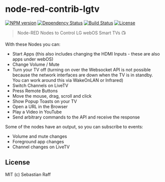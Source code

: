 # node-red-contrib-lgtv

[![NPM version](https://badge.fury.io/js/node-red-contrib-lgtv.svg)](http://badge.fury.io/js/node-red-contrib-lgtv)
[![Dependency Status](https://img.shields.io/gemnasium/hobbyquaker/node-red-contrib-lgtv.svg?maxAge=2592000)](https://gemnasium.com/github.com/hobbyquaker/node-red-contrib-lgtv)
[![Build Status](https://travis-ci.org/hobbyquaker/node-red-contrib-lgtv.svg?branch=master)](https://travis-ci.org/hobbyquaker/node-red-contrib-lgtv)
[![License][mit-badge]][mit-url]

> Node-RED Nodes to Control LG webOS Smart TVs :tv:

With these Nodes you can:
* Start Apps (this also includes changing the HDMI Inputs - these are also apps under webOS)
* Change Volume / Mute
* Turn your TV off (turning on over the Websocket API is not possible because the network interfaces are down when the 
TV is in standby. You can work around this via WakeOnLAN or Infrared)
* Switch Channels on LiveTV
* Press Remote Buttons
* Move the mouse, drag, scroll and click
* Show Popup Toasts on your TV
* Open a URL in the Browser
* Play a Video in YouTube
* Send arbitrary commands to the API and receive the response

Some of the nodes have an output, so you can subscribe to events:
* Volume and mute changes
* Foreground app changes
* Channel changes on LiveTV


## License

MIT (c) Sebastian Raff

[mit-badge]: https://img.shields.io/badge/License-MIT-blue.svg?style=flat
[mit-url]: LICENSE
